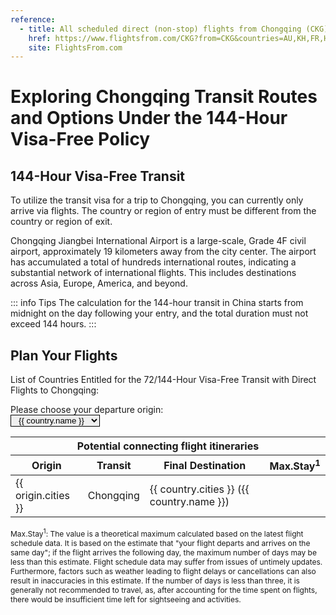 ```yaml
---
reference:
  - title: All scheduled direct (non-stop) flights from Chongqing (CKG)
    href: https://www.flightsfrom.com/CKG?from=CKG&countries=AU,KH,FR,HU,IT,JP,LA,MY,NP,QA,RU,SG,KR,ES,LK,TH,AE,GB,VN&state=1#
    site: FlightsFrom.com
---
```


# Exploring Chongqing Transit Routes and Options Under the 144-Hour Visa-Free Policy

## 144-Hour Visa-Free Transit

To utilize the transit visa for a trip to Chongqing, you can currently only arrive via flights.
The country or region of entry must be different from the country or region of exit.

Chongqing Jiangbei International Airport is a large-scale, Grade 4F civil airport, approximately 19 kilometers away from the city center. The airport has accumulated a total of hundreds international routes, indicating a substantial network of international flights. This includes destinations across Asia, Europe, America, and beyond.

::: info Tips
The calculation for the 144-hour transit in China starts from midnight on the day following your entry, and the total duration must not exceed 144 hours.
:::

## Plan Your Flights

<script setup>
import { ref, computed } from 'vue'
import { visaFreeCountries } from '../guide/visa';

const visaFreeCountryNames = visaFreeCountries.map(country => country.name);
const directOriginCountries = [
  { name: 'Australia', cities: 'Sydney', weekdays: [0, 1, 0, 0, 0, 0, 0] },
  { name: 'Cambodia', cities: 'Phnom Penh', weekdays: [1, 1, 1, 1, 1, 1, 1] },
  { name: 'France', cities: 'Paris', weekdays: [0, 0, 1, 0, 0, 0, 1] },
  { name: 'Hungary', cities: 'Budapest', weekdays: [0, 0, 0, 1, 0, 0, 0] },
  { name: 'Italy', cities: 'Milan, Rome', weekdays: [0, 1, 1, 1, 0, 1, 0] },
  { name: 'Japan', cities: 'Osaka', weekdays: [0, 0, 1, 0, 1, 0, 1] },
  { name: 'Laos', cities: 'Vientiane', weekdays: [0, 1, 0, 1, 0, 1, 0] },
  { name: 'Malaysia', cities: 'Kuala Lumpur, Penang', weekdays: [1, 1, 1, 1, 1, 1, 1] },
  { name: 'Nepal', cities: 'Kathmandu', weekdays: [0, 0, 1, 0, 0, 0, 1] },
  { name: 'Qatar', cities: 'Doha', weekdays: [0, 0, 1, 0, 1, 0, 1] },
  { name: 'South Korea', cities: 'Seoul', weekdays: [1, 1, 1, 1, 1, 1, 1] },
  { name: 'Russia', cities: 'Moscow', weekdays: [0, 0, 1, 0, 0, 1, 0] },
  { name: 'Singapore', cities: 'Singapore', weekdays: [1, 1, 1, 1, 1, 1, 1] },
  { name: 'Spain', cities: 'Madrid', weekdays: [1, 0, 0, 0, 1, 0, 0] },
  { name: 'Sri Lanka', cities: 'Colombo', weekdays: [0, 1, 0, 1, 0, 1, 0] },
  { name: 'Thailand', cities: 'Bangkok, Phuket, Koh Saumi', weekdays: [1, 1, 1, 1, 1, 1, 1] },
  { name: 'United Arab Emirates', cities: 'Dubai', weekdays: [0, 1, 0, 0, 1, 0, 1] },
  { name: 'United Kingdom', cities: 'London', weekdays: [0, 0, 0, 1, 0, 0, 1] },
  { name: 'Vietnam', cities: 'Ho Chi Minh City, Hanoi', weekdays: [0, 1, 1, 1, 1, 1, 1] },
];

const countriesList = ref(directOriginCountries.map(country => ({
  ...country,
  visaFree: visaFreeCountryNames.includes(country.name),
})));

const validVisaFreeCountries = computed(() => countriesList.value.filter(country => country.visaFree));
const destinationCountries = computed(() => countriesList.value.filter(country => country.name !== originName.value));

const timeZone = Intl.DateTimeFormat().resolvedOptions().timeZone.split('/');
const originName = ref(validVisaFreeCountries.value.find(country => country.name === timeZone[0] || country.cities.includes(timeZone[1]))?.name || validVisaFreeCountries.value.find(country => country.visaFree).name);

const origin = computed(() => validVisaFreeCountries.value.find(country => country.name === originName.value));
const finalDestination = computed(() => countriesList.value.filter(country => country.name !== originName.value));
</script>

List of Countries Entitled for the 72/144-Hour Visa-Free Transit with Direct Flights to Chongqing: <template v-for="(country, i) in validVisaFreeCountries">{{ country.name }}{{ i === validVisaFreeCountries.length - 1 ? '.' : ', ' }}</template>

<Flex>
<div>
    Please choose your departure origin:
</div>
<div>
    <select v-model="originName" style="text-align:center;border:1px solid;padding:0 8px;">
        <option v-for="country in validVisaFreeCountries" :value="country.name">{{ country.name }}</option>
    </select>
</div>
</Flex>

<table>
  <thead>
    <tr>
      <th colspan="4">Potential connecting flight itineraries</th>
    </tr>
    <tr>
      <th>Origin</th>
      <th>Transit</th>
      <th>Final Destination</th>
      <th>Max.Stay<sup>1</sup></th>
    </tr>
  </thead>
  <tbody>
    <tr v-for="(country) in finalDestination">
      <td>{{ origin.cities }}</td>
      <td>Chongqing</td>
      <td>{{ country.cities }} ({{ country.name }})</td>
      <td>
        <Weekdays :arrival="origin.weekdays" :departure="country.weekdays" ></Weekdays>
      </td>
    </tr>
  </tbody>
</table>

<dl style="font-size:12px;">
<dd style="margin:0;">Max.Stay<sup>1</sup>: The value is a theoretical maximum calculated based on the latest flight schedule data. It is based on the estimate that "your flight departs and arrives on the same day"; if the flight arrives the following day, the maximum number of days may be less than this estimate. Flight schedule data may suffer from issues of untimely updates. Furthermore, factors such as weather leading to flight delays or cancellations can also result in inaccuracies in this estimate. If the number of days is less than three, it is generally not recommended to travel, as, after accounting for the time spent on flights, there would be insufficient time left for sightseeing and activities.</dd>
</dl>

